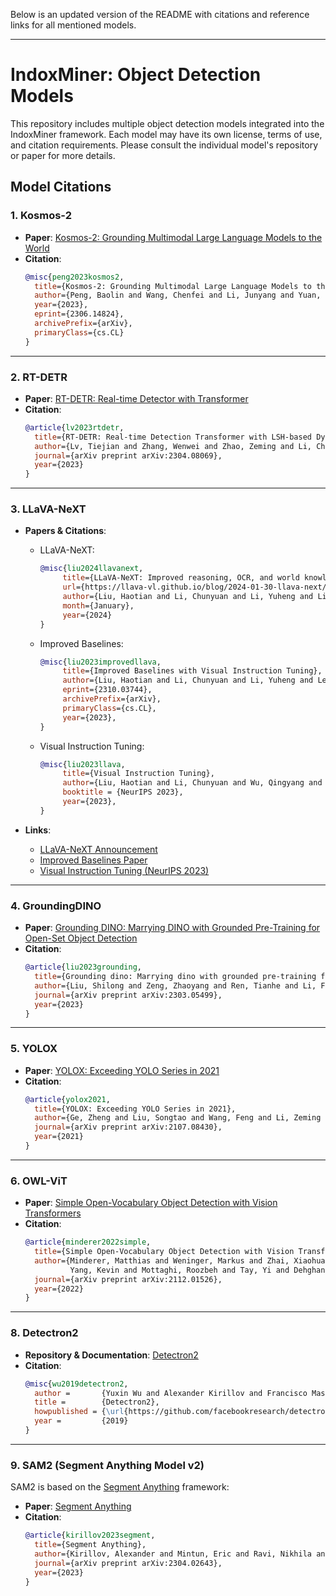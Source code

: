Below is an updated version of the README with citations and reference links for all mentioned models.

---

# IndoxMiner: Object Detection Models

This repository includes multiple object detection models integrated into the IndoxMiner framework. Each model may have its own license, terms of use, and citation requirements. Please consult the individual model's repository or paper for more details.

## Model Citations

### 1. **Kosmos-2**
- **Paper**: [Kosmos-2: Grounding Multimodal Large Language Models to the World](https://arxiv.org/abs/2306.14824)
- **Citation**:
  ```bibtex
  @misc{peng2023kosmos2,
    title={Kosmos-2: Grounding Multimodal Large Language Models to the World},
    author={Peng, Baolin and Wang, Chenfei and Li, Junyang and Yuan, Hangbo and Zhang, Jing and Chang, Kai-Wei and Gao, Jianfeng and Wang, Yongcheng and others},
    year={2023},
    eprint={2306.14824},
    archivePrefix={arXiv},
    primaryClass={cs.CL}
  }
  ```

---

### 2. **RT-DETR**
- **Paper**: [RT-DETR: Real-time Detector with Transformer](https://arxiv.org/abs/2304.08069)
- **Citation**:
  ```bibtex
  @article{lv2023rtdetr,
    title={RT-DETR: Real-time Detection Transformer with LSH-based Dynamic Anchor Boxes},
    author={Lv, Tiejian and Zhang, Wenwei and Zhao, Zeming and Li, Chao and Sun, Jian and others},
    journal={arXiv preprint arXiv:2304.08069},
    year={2023}
  }
  ```

---

### 3. **LLaVA-NeXT**
- **Papers & Citations**:
  - LLaVA-NeXT:
    ```bibtex
    @misc{liu2024llavanext,
         title={LLaVA-NeXT: Improved reasoning, OCR, and world knowledge},
         url={https://llava-vl.github.io/blog/2024-01-30-llava-next/},
         author={Liu, Haotian and Li, Chunyuan and Li, Yuheng and Li, Bo and Zhang, Yuanhan and Shen, Sheng and Lee, Yong Jae},
         month={January},
         year={2024}
    }
    ```
  - Improved Baselines:
    ```bibtex
    @misc{liu2023improvedllava,
         title={Improved Baselines with Visual Instruction Tuning}, 
         author={Liu, Haotian and Li, Chunyuan and Li, Yuheng and Lee, Yong Jae},
         eprint={2310.03744},
         archivePrefix={arXiv},
         primaryClass={cs.CL},
         year={2023},
    }
    ```
  - Visual Instruction Tuning:
    ```bibtex
    @misc{liu2023llava,
         title={Visual Instruction Tuning}, 
         author={Liu, Haotian and Li, Chunyuan and Wu, Qingyang and Lee, Yong Jae},
         booktitle = {NeurIPS 2023},
         year={2023},
    }
    ```

- **Links**:
  - [LLaVA-NeXT Announcement](https://llava-vl.github.io/blog/2024-01-30-llava-next/)
  - [Improved Baselines Paper](https://arxiv.org/abs/2310.03744)
  - [Visual Instruction Tuning (NeurIPS 2023)](https://proceedings.neurips.cc/paper/2023)

---

### 4. **GroundingDINO**
- **Paper**: [Grounding DINO: Marrying DINO with Grounded Pre-Training for Open-Set Object Detection](https://arxiv.org/abs/2303.05499)
- **Citation**:
  ```bibtex
  @article{liu2023grounding,
    title={Grounding dino: Marrying dino with grounded pre-training for open-set object detection},
    author={Liu, Shilong and Zeng, Zhaoyang and Ren, Tianhe and Li, Feng and Zhang, Hao and Yang, Jie and Li, Chunyuan and Yang, Jianwei and Su, Hang and Zhu, Jun and others},
    journal={arXiv preprint arXiv:2303.05499},
    year={2023}
  }
  ```

---

### 5. **YOLOX**
- **Paper**: [YOLOX: Exceeding YOLO Series in 2021](https://arxiv.org/abs/2107.08430)
- **Citation**:
  ```bibtex
  @article{yolox2021,
    title={YOLOX: Exceeding YOLO Series in 2021},
    author={Ge, Zheng and Liu, Songtao and Wang, Feng and Li, Zeming and Sun, Jian},
    journal={arXiv preprint arXiv:2107.08430},
    year={2021}
  }
  ```

---

### 6. **OWL-ViT**
- **Paper**: [Simple Open-Vocabulary Object Detection with Vision Transformers](https://arxiv.org/abs/2112.01526)
- **Citation**:
  ```bibtex
  @article{minderer2022simple,
    title={Simple Open-Vocabulary Object Detection with Vision Transformers},
    author={Minderer, Matthias and Weninger, Markus and Zhai, Xiaohua and Fayyaz, Mohsen and Ilharco, Gabriel and
            Yang, Kevin and Mottaghi, Roozbeh and Tay, Yi and Dehghani, Mostafa and Vinyals, Oriol and others},
    journal={arXiv preprint arXiv:2112.01526},
    year={2022}
  }
  ```

---

### 8. **Detectron2**
- **Repository & Documentation**: [Detectron2](https://github.com/facebookresearch/detectron2)
- **Citation**:
  ```bibtex
  @misc{wu2019detectron2,
    author =       {Yuxin Wu and Alexander Kirillov and Francisco Massa and Wan-Yen Lo and Ross Girshick},
    title =        {Detectron2},
    howpublished = {\url{https://github.com/facebookresearch/detectron2}},
    year =         {2019}
  }
  ```

---

### 9. **SAM2 (Segment Anything Model v2)**
SAM2 is based on the [Segment Anything](https://arxiv.org/abs/2304.02643) framework:
- **Paper**: [Segment Anything](https://arxiv.org/abs/2304.02643)
- **Citation**:
  ```bibtex
  @article{kirillov2023segment,
    title={Segment Anything},
    author={Kirillov, Alexander and Mintun, Eric and Ravi, Nikhila and Vedaldi, Andrea and Doll{\'a}r, Piotr and Girshick, Ross},
    journal={arXiv preprint arXiv:2304.02643},
    year={2023}
  }
  ```

